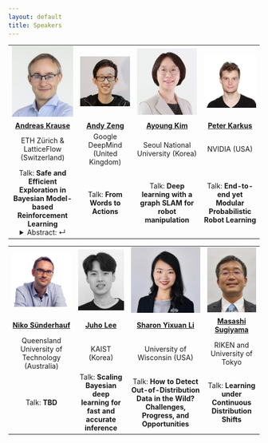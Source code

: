 ```yaml
---
layout: default
title: Speakers
---
```


<table class="table-condensed">
<tbody>
<tr>
<td style="text-align: center; vertical-align: middle;"><div class="circular--portrait"><a href="https://las.inf.ethz.ch/krausea"><img src="img/krause.jpg" alt="Andreas Krause"></a></div></td>
<td style="text-align: center; vertical-align: middle;"><div class="circular--portrait"><a href="https://andyzeng.github.io"><img src="img/zeng.jpg" alt="Andy Zeng"></a></div></td>
<td style="text-align: center; vertical-align: middle;"><div class="circular--portrait"><a href="https://ayoungk.github.io"><img src="img/kim.jpg" alt="Ayoung Kim"></a></div></td>
<td style="text-align: center; vertical-align: middle;"><div class="circular--portrait"><a href="https://karkus.tilda.ws"><img src="img/karkus.jpg" alt="Peter Karkus"></a></div></td>
</tr>
<tr>
<td style="text-align: center; vertical-align: middle;"><a href="https://las.inf.ethz.ch/krausea"><b>Andreas Krause</b></a></td>
<td style="text-align: center; vertical-align: middle;"><a href="https://andyzeng.github.io"><b>Andy Zeng</b></a></td>
<td style="text-align: center; vertical-align: middle;"><a href="https://ayoungk.github.io"><b>Ayoung Kim</b></a></td>
<td style="text-align: center; vertical-align: middle;"><a href="https://karkus.tilda.ws"><b>Peter Karkus</b></a></td>
</tr>
<tr>
<td style="text-align: center; vertical-align: middle;">ETH Zürich & LatticeFlow (Switzerland)</td>
<td style="text-align: center; vertical-align: middle;">Google DeepMind (United Kingdom)</td>
<td style="text-align: center; vertical-align: middle;">Seoul National University (Korea)</td>
<td style="text-align: center; vertical-align: middle;">NVIDIA (USA)</td>
</tr>
<tr>
<td style="text-align: center;">Talk: <b>Safe and Efficient Exploration in Bayesian Model-based Reinforcement Learning</b>
<details>
  <summary>Abstract: &crarr;</summary>
  <p>TBD</p>
</details>
</td>
<td style="text-align: center;">Talk: <b>From Words to Actions</b></td>
<td style="text-align: center;">Talk: <b>Deep learning with a graph SLAM for robot manipulation</b></td>
<td style="text-align: center;">Talk: <b>End-to-end yet Modular Probabilistic Robot Learning</b></td>
</tr>
</tbody>
</table>

<table class="table-condensed">
<tbody>
<tr>
<td style="text-align: center; vertical-align: middle;"><div class="circular--square"><a href="https://nikosuenderhauf.github.io/"><img src="img/suenderhauf.jpg" alt="Niko Sünderhauf"></a></div></td>
<td style="text-align: center; vertical-align: middle;"><div class="circular--portrait"><a href="https://juho-lee.github.io"><img src="img/lee.jpeg" alt="Juho Lee"></a></div></td>
<td style="text-align: center; vertical-align: middle;"><div class="circular--portrait"><a href="https://pages.cs.wisc.edu/~sharonli"><img src="img/li.jpg" alt="Sharon Yixuan Li"></a></div></td>
<td style="text-align: center; vertical-align: middle;"><div class="circular--portrait"><a href="http://www.ms.k.u-tokyo.ac.jp/sugi/profile.html"><img src="img/sugiyama.jpg" alt="Masashi Sugiyama"></a></div></td>
</tr>
<tr>
<td style="text-align: center; vertical-align: middle;"><a href="https://nikosuenderhauf.github.io/"><b>Niko Sünderhauf</b></a></td>
<td style="text-align: center; vertical-align: middle;"><a href="https://juho-lee.github.io"><b>Juho Lee</b></a></td>
<td style="text-align: center; vertical-align: middle;"><a href="https://pages.cs.wisc.edu/~sharonli"><b>Sharon Yixuan Li</b></a></td>
<td style="text-align: center; vertical-align: middle;"><a href="http://www.ms.k.u-tokyo.ac.jp/sugi/profile.html"><b>Masashi Sugiyama</b></a></td>
</tr>
<tr>
<td style="text-align: center; vertical-align: middle;">Queensland University of Technology (Australia)</td>
<td style="text-align: center; vertical-align: middle;">KAIST (Korea)</td>
<td style="text-align: center; vertical-align: middle;">University of Wisconsin (USA)</td>
<td style="text-align: center; vertical-align: middle;">RIKEN and University of Tokyo</td>
</tr>
<tr>
<td style="text-align: center;">Talk: <b>TBD</b></td>
<td style="text-align: center;">Talk: <b>Scaling Bayesian deep learning for fast and accurate inference</b></td>
<td style="text-align: center;">Talk: <b>How to Detect Out-of-Distribution Data in the Wild? Challenges, Progress, and Opportunities</b></td>
<td style="text-align: center;">Talk: <b>Learning under Continuous Distribution Shifts</b></td>
</tr>
</tbody>
</table>
